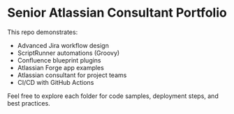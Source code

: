 # Senior Atlassian Consultant Portfolio

This repo demonstrates:

- Advanced Jira workflow design  
- ScriptRunner automations (Groovy)  
- Confluence blueprint plugins  
- Atlassian Forge app examples
- Atlassian consultant for project teams  
- CI/CD with GitHub Actions  

Feel free to explore each folder for code samples, deployment steps, and best practices.
